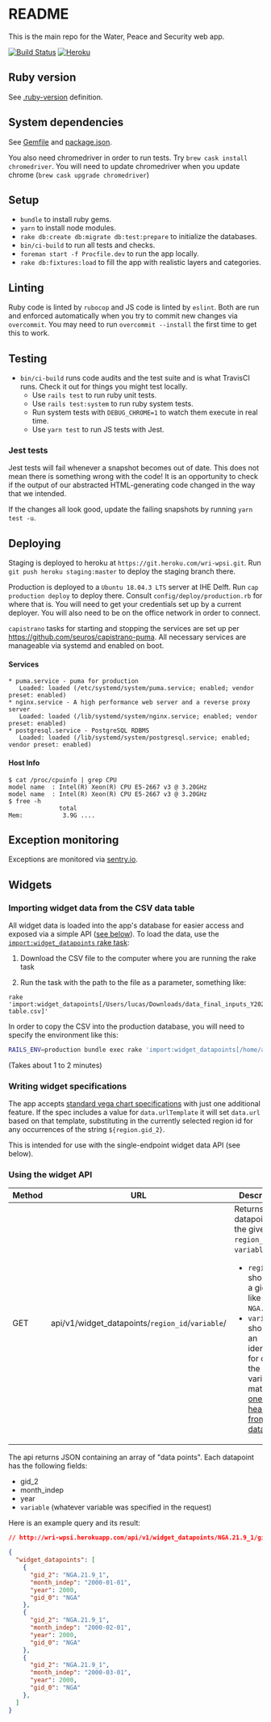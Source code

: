 # README

This is the main repo for the Water, Peace and Security web app.

[![Build Status](https://travis-ci.com/greenriver/wri-wpsi.svg?token=EQywZqAdUXLYyppSoTji&branch=production)](https://travis-ci.com/greenriver/wri-wpsi)
[![Heroku](https://img.shields.io/badge/heroku-wri--wpsi-8967B1)](https://dashboard.heroku.com/apps/wri-wpsi)

## Ruby version

See [.ruby-version](/.ruby-version) definition.

## System dependencies

See [Gemfile](/Gemfile) and [package.json](/package.json).

You also need chromedriver in order to run tests. Try `brew cask install chromedriver`.
You will need to update chromedriver when you update chrome (`brew cask upgrade chromedriver`)

## Setup

* `bundle` to install ruby gems.
* `yarn` to install node modules.
* `rake db:create db:migrate db:test:prepare` to initialize the databases.
* `bin/ci-build` to run all tests and checks.
* `foreman start -f Procfile.dev` to run the app locally.
* `rake db:fixtures:load` to fill the app with realistic layers and categories.

## Linting

Ruby code is linted by `rubocop` and JS code is linted by `eslint`. Both are run and enforced automatically when you try to commit new changes via `overcommit`. You may need to run `overcommit --install` the first time to get this to work.

## Testing

* `bin/ci-build` runs code audits and the test suite and is what TravisCI runs. Check it out for things you might test locally.
  * Use `rails test` to run ruby unit tests.
  * Use `rails test:system` to run ruby system tests.
  * Run system tests with `DEBUG_CHROME=1` to watch them execute in real time.
  * Use `yarn test` to run JS tests with Jest.

### Jest tests

Jest tests will fail whenever a snapshot becomes out of date. This does not mean there is something wrong with the code! It is an opportunity to check if the output of our abstracted HTML-generating code changed in the way that we intended.

If the changes all look good, update the failing snapshots by running `yarn test -u`.

## Deploying

Staging is deployed to heroku at `https://git.heroku.com/wri-wpsi.git`. Run `git push heroku staging:master` to deploy the staging branch there.

Production is deployed to a `Ubuntu 18.04.3 LTS` server at IHE Delft. Run `cap production deploy` to deploy there. Consult
`config/deploy/production.rb` for where that is. You will need to get your credentials set up by a current deployer.
You will also need to be on the office network in order to connect.

`capistrano` tasks for starting and stopping the services are set up per https://github.com/seuros/capistrano-puma.  All necessary services are manageable via systemd and enabled on boot.

#### Services

```
* puma.service - puma for production
   Loaded: loaded (/etc/systemd/system/puma.service; enabled; vendor preset: enabled)
* nginx.service - A high performance web server and a reverse proxy server
   Loaded: loaded (/lib/systemd/system/nginx.service; enabled; vendor preset: enabled)
* postgresql.service - PostgreSQL RDBMS
   Loaded: loaded (/lib/systemd/system/postgresql.service; enabled; vendor preset: enabled)
```

#### Host Info

```
$ cat /proc/cpuinfo | grep CPU
model name  : Intel(R) Xeon(R) CPU E5-2667 v3 @ 3.20GHz
model name  : Intel(R) Xeon(R) CPU E5-2667 v3 @ 3.20GHz
$ free -h
              total
Mem:           3.9G ....
```

## Exception monitoring

Exceptions are monitored via [sentry.io](https://sentry.io/organizations/green-river/issues/?project=1484102).

## Widgets

### Importing widget data from the CSV data table

All widget data is loaded into the app's database for easier access and exposed via a simple API ([see below](#using-the-widget-api)). To load the data, use the [`import:widget_datapoints` rake task](/lib/tasks/import.rake):

1. Download the CSV file to the computer where you are running the rake task

2. Run the task with the path to the file as a parameter, something like:

```
rake 'import:widget_datapoints[/Users/lucas/Downloads/data_final_inputs_Y2020Q3_Y2020Q3_tool-table.csv]'
```

In order to copy the CSV into the production database, you will need to specify the environment like this:

```bash
RAILS_ENV=production bundle exec rake 'import:widget_datapoints[/home/amichal/csvs/data_final_inputs_Y2020Q3_Y2020Q3_tool-table.csv]'
```

(Takes about 1 to 2 minutes)

### Writing widget specifications

The app accepts [standard vega chart specifications](https://vega.github.io/vega/docs/specification/) with just one additional feature. If the spec includes a value for `data.urlTemplate` it will set `data.url` based on that template, substituting in the currently selected region id for any occurrences of the string `${region.gid_2}`.

This is intended for use with the single-endpoint widget data API (see below).

### Using the widget API

| Method | URL                                                  | Description
|--------|------------------------------------------------------|------------
| GET    | api/v1/widget_datapoints/`region_id`/`variable`/     | Returns all datapoints for the given `region_id` and `variable`:<ul><li>`region_id` should be a gid_2 like `NGA.21.9_1`</li><li>`variable` should be an identifier for one of the model variables, matching [one of the headers from the data csv](/db/schema.rb#L64-L138).</li></ul>

The api returns JSON containing an array of "data points". Each datapoint has the following fields:

* gid_2
* month_indep
* year
* `variable` (whatever variable was specified in the request)

Here is an example query and its result:

```JSON
// http://wri-wpsi.herokuapp.com/api/v1/widget_datapoints/NGA.21.9_1/gid_0/

{
  "widget_datapoints": [
    {
      "gid_2": "NGA.21.9_1",
      "month_indep": "2000-01-01",
      "year": 2000,
      "gid_0": "NGA"
    },
    {
      "gid_2": "NGA.21.9_1",
      "month_indep": "2000-02-01",
      "year": 2000,
      "gid_0": "NGA"
    },
    {
      "gid_2": "NGA.21.9_1",
      "month_indep": "2000-03-01",
      "year": 2000,
      "gid_0": "NGA"
    },
  ]
}
```
